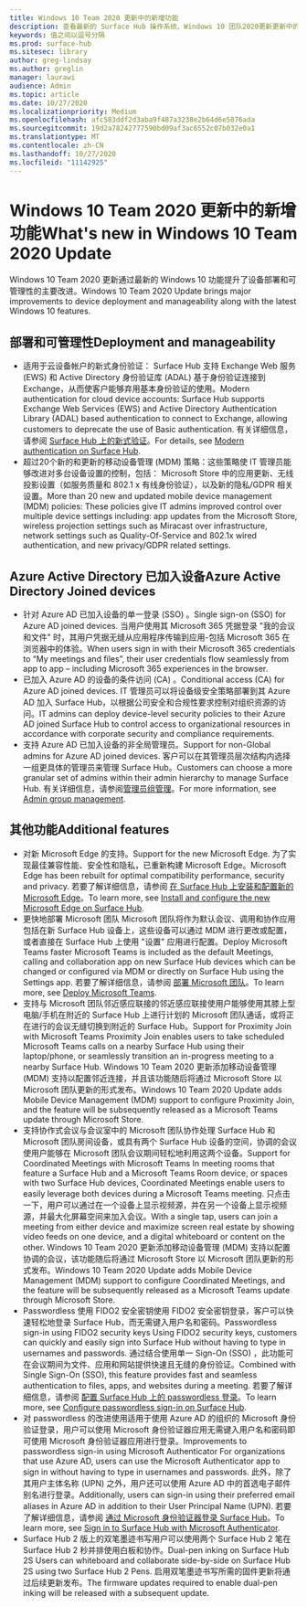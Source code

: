 ```yaml
---
title: Windows 10 Team 2020 更新中的新增功能
description: 查看最新的 Surface Hub 操作系统、Windows 10 团队2020更新更新中的新增功能。
keywords: 值之间以逗号分隔
ms.prod: surface-hub
ms.sitesec: library
author: greg-lindsay
ms.author: greglin
manager: laurawi
audience: Admin
ms.topic: article
ms.date: 10/27/2020
ms.localizationpriority: Medium
ms.openlocfilehash: afc583ddf2d3aba9f487a3238e2b64d6e5876ada
ms.sourcegitcommit: 19d2a78242777590bd09af3ac6552c07b032e0a1
ms.translationtype: MT
ms.contentlocale: zh-CN
ms.lasthandoff: 10/27/2020
ms.locfileid: "11142925"
---
```

# <span data-ttu-id="74ca9-104">Windows 10 Team 2020 更新中的新增功能</span><span class="sxs-lookup"><span data-stu-id="74ca9-104">What's new in Windows 10 Team 2020 Update</span></span>

<span data-ttu-id="74ca9-105">Windows 10 Team 2020 更新通过最新的 Windows 10 功能提升了设备部署和可管理性的主要改进。</span><span class="sxs-lookup"><span data-stu-id="74ca9-105">Windows 10 Team 2020 Update brings major improvements to device deployment and manageability along with the latest Windows 10 features.</span></span>

##  <span data-ttu-id="74ca9-106">部署和可管理性</span><span class="sxs-lookup"><span data-stu-id="74ca9-106">Deployment and manageability</span></span>

- <span data-ttu-id="74ca9-107">适用于云设备帐户的新式身份验证： Surface Hub 支持 Exchange Web 服务 (EWS) 和 Active Directory 身份验证库 (ADAL) 基于身份验证连接到 Exchange，从而使客户能够弃用基本身份验证的使用。</span><span class="sxs-lookup"><span data-stu-id="74ca9-107">Modern authentication for cloud device accounts: Surface Hub supports Exchange Web Services (EWS) and Active Directory Authentication Library (ADAL) based authentication to connect to Exchange, allowing customers to deprecate the use of Basic authentication.</span></span> <span data-ttu-id="74ca9-108">有关详细信息，请参阅 [Surface Hub 上的新式验证](https://docs.microsoft.com/surface-hub/surface-hub-modern-auth)。</span><span class="sxs-lookup"><span data-stu-id="74ca9-108">For details, see [Modern authentication on Surface Hub](https://docs.microsoft.com/surface-hub/surface-hub-modern-auth).</span></span>
- <span data-ttu-id="74ca9-109">超过20个新的和更新的移动设备管理 (MDM) 策略：这些策略使 IT 管理员能够改进对多台设备设置的控制，包括： Microsoft Store 中的应用更新、无线投影设置（如服务质量和 802.1 x 有线身份验证），以及新的隐私/GDPR 相关设置。</span><span class="sxs-lookup"><span data-stu-id="74ca9-109">More than 20 new and updated mobile device management (MDM) policies:       These policies give IT admins improved control over multiple device settings including: app updates from the Microsoft Store, wireless projection settings such as Miracast over infrastructure, network settings such as Quality-Of-Service and 802.1x wired authentication, and new privacy/GDPR related settings.</span></span>

##  <span data-ttu-id="74ca9-110">Azure Active Directory 已加入设备</span><span class="sxs-lookup"><span data-stu-id="74ca9-110">Azure Active Directory Joined devices</span></span>

- <span data-ttu-id="74ca9-111">针对 Azure AD 已加入设备的单一登录 (SSO) 。</span><span class="sxs-lookup"><span data-stu-id="74ca9-111">Single sign-on (SSO) for Azure AD joined devices.</span></span> <span data-ttu-id="74ca9-112">当用户使用其 Microsoft 365 凭据登录 "我的会议和文件" 时，其用户凭据无缝从应用程序传输到应用-包括 Microsoft 365 在浏览器中的体验。</span><span class="sxs-lookup"><span data-stu-id="74ca9-112">When users sign in with their Microsoft 365 credentials to “My meetings and files”, their user credentials flow seamlessly from app to app – including Microsoft 365 experiences in the browser.</span></span>
- <span data-ttu-id="74ca9-113">已加入 Azure AD 的设备的条件访问 (CA) 。</span><span class="sxs-lookup"><span data-stu-id="74ca9-113">Conditional access (CA) for Azure AD joined devices.</span></span>        <span data-ttu-id="74ca9-114">IT 管理员可以将设备级安全策略部署到其 Azure AD 加入 Surface Hub，以根据公司安全和合规性要求控制对组织资源的访问。</span><span class="sxs-lookup"><span data-stu-id="74ca9-114">IT admins can deploy device-level security policies to their Azure AD joined Surface Hub to control access to organizational resources in accordance with corporate security and compliance requirements.</span></span>
- <span data-ttu-id="74ca9-115">支持 Azure AD 已加入设备的非全局管理员。</span><span class="sxs-lookup"><span data-stu-id="74ca9-115">Support for non-Global admins for Azure AD joined devices.</span></span>        <span data-ttu-id="74ca9-116">客户可以在其管理员层次结构内选择一组更具体的管理员来管理 Surface Hub。</span><span class="sxs-lookup"><span data-stu-id="74ca9-116">Customers can choose a more granular set of admins within their admin hierarchy to manage Surface Hub.</span></span> <span data-ttu-id="74ca9-117">有关详细信息，请参阅[管理员组管理](https://docs.microsoft.com/surface-hub/admin-group-management-for-surface-hub)。</span><span class="sxs-lookup"><span data-stu-id="74ca9-117">For more information, see [Admin group management](https://docs.microsoft.com/surface-hub/admin-group-management-for-surface-hub).</span></span>


## <span data-ttu-id="74ca9-118">其他功能</span><span class="sxs-lookup"><span data-stu-id="74ca9-118">Additional features</span></span>


- <span data-ttu-id="74ca9-119">对新 Microsoft Edge 的支持。</span><span class="sxs-lookup"><span data-stu-id="74ca9-119">Support for the new Microsoft Edge.</span></span> <span data-ttu-id="74ca9-120">为了实现最佳兼容性能、安全性和隐私，已重新构建 Microsoft Edge。</span><span class="sxs-lookup"><span data-stu-id="74ca9-120">Microsoft Edge has been rebuilt for optimal compatibility performance, security and privacy.</span></span> <span data-ttu-id="74ca9-121">若要了解详细信息，请参阅 [在 Surface Hub 上安装和配置新的 Microsoft Edge](https://docs.microsoft.com/surface-hub/surface-hub-install-chromium-edge)。</span><span class="sxs-lookup"><span data-stu-id="74ca9-121">To learn more, see [Install and configure the new Microsoft Edge on Surface Hub](https://docs.microsoft.com/surface-hub/surface-hub-install-chromium-edge).</span></span>
- <span data-ttu-id="74ca9-122">更快地部署 Microsoft 团队 Microsoft 团队将作为默认会议、调用和协作应用包括在新 Surface Hub 设备上，这些设备可以通过 MDM 进行更改或配置，或者直接在 Surface Hub 上使用 "设置" 应用进行配置。</span><span class="sxs-lookup"><span data-stu-id="74ca9-122">Deploy Microsoft Teams faster           Microsoft Teams is included as the default Meetings, calling and collaboration app on new Surface Hub devices which can be changed or configured via MDM or directly on Surface Hub using the Settings app.</span></span> <span data-ttu-id="74ca9-123">若要了解详细信息，请参阅 [部署 Microsoft 团队](https://docs.microsoft.com/MicrosoftTeams/teams-surface-hub)。</span><span class="sxs-lookup"><span data-stu-id="74ca9-123">To learn more, see [Deploy Microsoft Teams](https://docs.microsoft.com/MicrosoftTeams/teams-surface-hub).</span></span>
- <span data-ttu-id="74ca9-124">支持与 Microsoft 团队邻近感应联接的邻近感应联接使用户能够使用其膝上型电脑/手机在附近的 Surface Hub 上进行计划的 Microsoft 团队通话，或将正在进行的会议无缝切换到附近的 Surface Hub。</span><span class="sxs-lookup"><span data-stu-id="74ca9-124">Support for Proximity Join with Microsoft Teams  Proximity Join enables users to take scheduled Microsoft Teams calls on a nearby Surface Hub using their laptop/phone, or seamlessly transition an in-progress meeting to a nearby Surface Hub.</span></span> <span data-ttu-id="74ca9-125">Windows 10 Team 2020 更新添加移动设备管理 (MDM) 支持以配置邻近连接，并且该功能随后将通过 Microsoft Store 以 Microsoft 团队更新的形式发布。</span><span class="sxs-lookup"><span data-stu-id="74ca9-125">Windows 10 Team 2020 Update adds Mobile Device Management (MDM) support to configure Proximity Join, and the feature will be subsequently released as a Microsoft Teams update through Microsoft Store.</span></span>
- <span data-ttu-id="74ca9-126">支持协作式会议与会议室中的 Microsoft 团队协作处理 Surface Hub 和 Microsoft 团队房间设备，或具有两个 Surface Hub 设备的空间，协调的会议使用户能够在 Microsoft 团队会议期间轻松地利用这两个设备。</span><span class="sxs-lookup"><span data-stu-id="74ca9-126">Support for Coordinated Meetings with Microsoft Teams In meeting rooms that feature a Surface Hub and a Microsoft Teams Room device, or spaces with two Surface Hub devices, Coordinated Meetings enable users to easily leverage both devices during a Microsoft Teams meeting.</span></span> <span data-ttu-id="74ca9-127">只点击一下，用户可以通过在一个设备上显示视频源，并在另一个设备上显示视频源，并最大化屏幕空间来加入会议。</span><span class="sxs-lookup"><span data-stu-id="74ca9-127">With a single tap, users can join a meeting from either device and maximize screen real estate by showing video feeds on one device, and a digital whiteboard or content on the other.</span></span> <span data-ttu-id="74ca9-128">Windows 10 Team 2020 更新添加移动设备管理 (MDM) 支持以配置协调的会议，该功能随后将通过 Microsoft Store 以 Microsoft 团队更新的形式发布。</span><span class="sxs-lookup"><span data-stu-id="74ca9-128">Windows 10 Team 2020 Update adds Mobile Device Management (MDM) support to configure Coordinated Meetings, and the feature will be subsequently released as a Microsoft Teams update through Microsoft Store.</span></span>
- <span data-ttu-id="74ca9-129">Passwordless 使用 FIDO2 安全密钥使用 FIDO2 安全密钥登录，客户可以快速轻松地登录 Surface Hub，而无需键入用户名和密码。</span><span class="sxs-lookup"><span data-stu-id="74ca9-129">Passwordless sign-in using FIDO2 security keys      Using FIDO2 security keys, customers can quickly and easily sign into Surface Hub without having to type in usernames and passwords.</span></span> <span data-ttu-id="74ca9-130">通过结合使用单一 Sign-On (SSO) ，此功能可在会议期间为文件、应用和网站提供快速且无缝的身份验证。</span><span class="sxs-lookup"><span data-stu-id="74ca9-130">Combined with Single Sign-On (SSO), this feature provides fast and seamless authentication to files, apps, and websites during a meeting.</span></span> <span data-ttu-id="74ca9-131">若要了解详细信息，请参阅 [配置 Surface Hub 上的 passwordless 登录](https://docs.microsoft.com/surface-hub/surface-hub-2s-phone-authenticate)。</span><span class="sxs-lookup"><span data-stu-id="74ca9-131">To learn more, see [Configure passwordless sign-in on Surface Hub](https://docs.microsoft.com/surface-hub/surface-hub-2s-phone-authenticate).</span></span>
- <span data-ttu-id="74ca9-132">对 passwordless 的改进使用适用于使用 Azure AD 的组织的 Microsoft 身份验证登录，用户可以使用 Microsoft 身份验证器应用无需键入用户名和密码即可使用 Microsoft 身份验证器应用进行登录。</span><span class="sxs-lookup"><span data-stu-id="74ca9-132">Improvements to passwordless sign-in using Microsoft Authenticator     For organizations that use Azure AD, users can use the Microsoft Authenticator app to sign in without having to type in usernames and passwords.</span></span> <span data-ttu-id="74ca9-133">此外，除了其用户主体名称 (UPN) 之外，用户还可以使用 Azure AD 中的首选电子邮件别名进行登录。</span><span class="sxs-lookup"><span data-stu-id="74ca9-133">Additionally, users can sign-in using their preferred email aliases in Azure AD in addition to their User Principal Name (UPN).</span></span> <span data-ttu-id="74ca9-134">若要了解详细信息，请参阅 [通过 Microsoft 身份验证器登录 Surface Hub](https://docs.microsoft.com/surface-hub/surface-hub-authenticator-app)。</span><span class="sxs-lookup"><span data-stu-id="74ca9-134">To learn more, see [Sign in to Surface Hub with Microsoft Authenticator](https://docs.microsoft.com/surface-hub/surface-hub-authenticator-app).</span></span>
- <span data-ttu-id="74ca9-135">Surface Hub 2 版上的双笔墨迹书写用户可以使用两个 Surface Hub 2 笔在 Surface Hub 2 秒并排使用白板和协作。</span><span class="sxs-lookup"><span data-stu-id="74ca9-135">Dual-pen inking on Surface Hub 2S   Users can whiteboard and collaborate side-by-side on Surface Hub 2S using two Surface Hub 2 Pens.</span></span> <span data-ttu-id="74ca9-136">启用双笔墨迹书写所需的固件更新将通过后续更新发布。</span><span class="sxs-lookup"><span data-stu-id="74ca9-136">The firmware updates required to enable dual-pen inking will be released with a subsequent update.</span></span>

 
 
 
